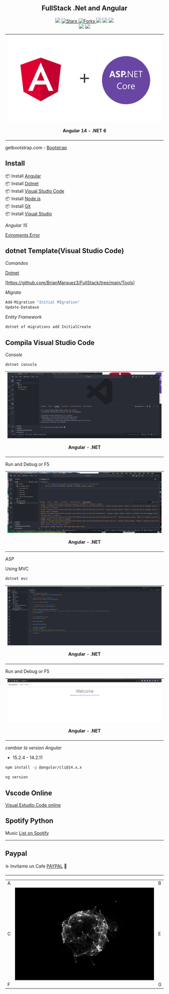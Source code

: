 <h2 align="center"> FullStack .Net and Angular </h2>

<p align="center">
  
   </a>
    <img src="https://img.shields.io/github/languages/top/BrianMarquez3/FullStack?color=blue">
  </a>
  <a href="https://github.com/BrianMarquez3/FullStack/stargazers">
    <img src="https://img.shields.io/github/stars/BrianMarquez3/FullStack.svg?style=flat" alt="Stars">
  </a>
  <a href="https://github.com/BrianMarquez3/FullStack/network">
    <img src="https://img.shields.io/github/forks/BrianMarquez3/FullStack.svg?style=flat" alt="Forks">
  </a>
    <img src="https://img.shields.io/github/v/tag/BrianMarquez3/FullStack?color=red&label=Version&logo=c#">
  </a>
  
  </a>
    <img src="https://img.shields.io/github/languages/code-size/BrianMarquez3/FullStack">
  </a>
  
  </a>
    <img src="https://img.shields.io/github/downloads/BrianMarquez3/FullStack/total?color=red">
  </a>
  
   </a>
   <a href="https://github.com/BrianMarquez3/FullStack/network">
  </a><br>
 
  <img src="https://img.shields.io/github/last-commit/BrianMarquez3/FullStack?color=yellow&style=for-the-badge">
  <img src="https://img.shields.io/github/languages/count/BrianMarquez3/FullStack?style=for-the-badge">
  
</p>
  
<table align="center">
  <tr>
    <td align="center" style="padding=0;width=50%;">
      <img align="center" style="padding=0;" src="./assets/angularanddotnetcore.jpg" />
      <h4 align="center"> Angular 14 - .NET 6 </h4>
    </td>
  </tr>
</table>

getbootstrap.com - [Bootstrap](https://getbootstrap.com/docs/5.3/getting-started/download/)
## Install

📦 Install [Angular](https://angular.io/guide/setup-local) <br>
📦 Install [Dotnet](https://dotnet.microsoft.com/download/dotnet/5.0) <br>
📦 Install [Visual Studio Code](https://code.visualstudio.com/) <br>
📦 Install [Node.js](https://nodejs.org/es/download/) <br>
📦 Install [Git](https://git-scm.com/downloads) <br>
📦 Install [Visual Studio](https://visualstudio.microsoft.com/es/downloads/) <br>

_Angular 15_

[Eviroments Error](https://dev.to/this-is-angular/angular-15-what-happened-to-environmentts-koh)

## dotnet Template(Visual Studio Code)

_Comandos_

[Dotnet](https://learn.microsoft.com/en-us/dotnet/core/tools/dotnet-new)

[https://github.com/BrianMarquez3/FullStack/tree/main/Tools]

_Migrate_
  
  ```bash
  Add-Migration "Initial MIgration"
  Update-Database
  ```
  
  _Entity Framework_
  
  ```bash
  dotnet ef migrations add InitialCreate
  ```


## Compila Visual Studio Code


_Console_

```bash
dotnet console
```


<table align="center">
  <tr>
    <td align="center" style="padding=0;width=50%;">
      <img align="center" style="padding=0;" src="./assets/console.png" />
      <h4 align="center"> Angular - .NET </h4>
    </td>
  </tr>
</table>

Run and Debug or F5

<table align="center">
  <tr>
    <td align="center" style="padding=0;width=50%;">
      <img align="center" style="padding=0;" src="./assets/console_1.png" />
      <h4 align="center"> Angular - .NET </h4>
    </td>
  </tr>
</table>


_ASP_

Using MVC

```bash
dotnet mvc
```

<table align="center">
  <tr>
    <td align="center" style="padding=0;width=50%;">
      <img align="center" style="padding=0;" src="./assets/web.png" />
      <h4 align="center"> Angular - .NET </h4>
    </td>
  </tr>
</table>

Run and Debug or F5

<table align="center">
  <tr>
    <td align="center" style="padding=0;width=50%;">
      <img align="center" style="padding=0;" src="./assets/web_1.png" />
      <h4 align="center"> Angular - .NET </h4>
    </td>
  </tr>
</table>

_cambiar la version Angular_

* 15.2.4 - 14.2.11

```bash
npm install -g @angular/cli@14.x.x
```
```bash
ng version
```

## Vscode Online
[Visual Estudio Code online](https://vscode.dev/)

## Spotify Python

Music [List on Spotify](https://open.spotify.com/playlist/11AwbhmXyh2jKlsHmaxcP9)

---

## Paypal

☕ Invitame un Cafe  [PAYPAL](https://www.paypal.com/donate?hosted_button_id=98U3T62494H9Y) 🍵

---


 <table align="center">
    <tr>
      <td colspan="3">A</td>
        <td>B</td>
      </tr>
      <tr>
        <td>C</td>
      <td colspan="2"><img align="center" style="padding=0;" src="./assets/particulas001.gif" /></td>
        <td>E</td>
      </tr>
      <tr>
      <td colspan="3">F</td>
        <td>G</td>
    </tr>
</table>
